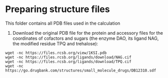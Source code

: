 # Preparing structure files

This folder contains all PDB files used in the calculation

1. Download the original PDB file for the protein and accessory files for the coordinates of cofactors and sugars (the enzyme DAO, its ligand NAG, the modified residue TPQ and trehalose):

```
wget -nc https://files.rcsb.org/view/1KSI.pdb
wget -nc https://files.rcsb.org/ligands/download/NAG.cif
wget -nc https://files.rcsb.org/ligands/download/TPQ.cif
wget -nc https://go.drugbank.com/structures/small_molecule_drugs/DB12310.sdf
```
